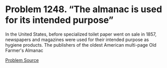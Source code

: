 # Problem 1248. “The almanac is used for its intended purpose”

In the United States, before specialized toilet paper went on sale in 1857, newspapers and magazines were used for their intended purpose as hygiene products. The publishers of the oldest American multi-page Old Farmer's Almanac

[Problem Source](https://www.trizland.ru/tasks/5700/)